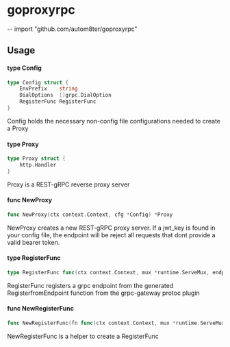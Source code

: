 # goproxyrpc
--
    import "github.com/autom8ter/goproxyrpc"


## Usage

#### type Config

```go
type Config struct {
	EnvPrefix    string
	DialOptions  []grpc.DialOption
	RegisterFunc RegisterFunc
}
```

Config holds the necessary non-config file configurations needed to create a
Proxy

#### type Proxy

```go
type Proxy struct {
	http.Handler
}
```

Proxy is a REST-gRPC reverse proxy server

#### func  NewProxy

```go
func NewProxy(ctx context.Context, cfg *Config) *Proxy
```
NewProxy creates a new REST-gRPC proxy server. If a jwt_key is found in your
config file, the endpoint will be reject all requests that dont provide a valid
bearer token.

#### type RegisterFunc

```go
type RegisterFunc func(ctx context.Context, mux *runtime.ServeMux, endpoint string, opts []grpc.DialOption) (err error)
```

RegisterFunc registers a grpc endpoint from the generated RegisterfromEndpoint
function from the grpc-gateway protoc plugin

#### func  NewRegisterFunc

```go
func NewRegisterFunc(fn func(ctx context.Context, mux *runtime.ServeMux, endpoint string, opts []grpc.DialOption) (err error)) RegisterFunc
```
NewRegisterFunc is a helper to create a RegisterFunc
